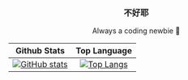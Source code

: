 <div align="center">
  
### 不好耶

Always a coding newbie :beginner:

|Github Stats|Top Language|
|:-:|:-:|
|[![GitHub stats](https://github-readme-stats.vercel.app/api?username=nicks96432&theme=transparent&card_width=320&show_icons=true)](https://github.com/anuraghazra/github-readme-stats)|[![Top Langs](https://github-readme-stats.vercel.app/api/top-langs/?username=nicks96432&layout=compact&langs_count=12&hide=c&card_width=320&theme=transparent)](https://github.com/anuraghazra/github-readme-stats)|

</div>
